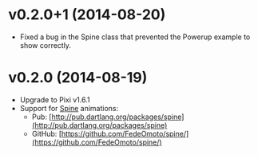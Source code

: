 # v0.2.0+1 (2014-08-20)

- Fixed a bug in the Spine class that prevented the Powerup example to show correctly.

# v0.2.0 (2014-08-19)

- Upgrade to Pixi v1.6.1
- Support for [Spine](http://esotericsoftware.com/) animations:
  - Pub: [http://pub.dartlang.org/packages/spine](http://pub.dartlang.org/packages/spine)
  - GitHub: [https://github.com/FedeOmoto/spine/](https://github.com/FedeOmoto/spine/)

